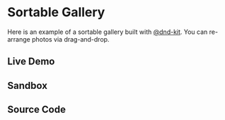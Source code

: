 # Sortable Gallery

Here is an example of a sortable gallery built with
[@dnd-kit](https://dndkit.com/). You can re-arrange photos via drag-and-drop.

## Live Demo

<SortableGalleryExample />

## Sandbox

<StackBlitzLink href="github/igordanchenko/react-photo-album/tree/main/examples/sortable-gallery" file="src/App.tsx" title="react-photo-album-sortable-gallery" description="react-photo-album sortable gallery" />

## Source Code

<GitHubLink suffix="sortable-gallery" />
